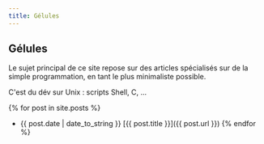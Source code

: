 ```yaml
---
title: Gélules
---
```


## Gélules

Le sujet principal de ce site repose sur des articles spécialisés sur de la simple programmation, en tant le plus minimaliste possible.

C'est du dév sur Unix : scripts Shell, C, ...

{% for post in site.posts %}
* {{ post.date | date_to_string }} [{{ post.title }}]({{ post.url }})
{% endfor %}
